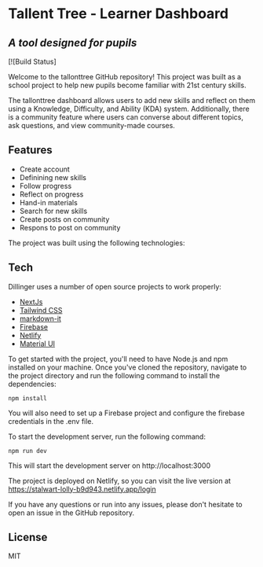 # Tallent Tree - Learner Dashboard
## _A tool designed for pupils_

[![Build Status]

Welcome to the tallonttree GitHub repository! This project was built as a school project to help new pupils become familiar with 21st century skills.

The tallonttree dashboard allows users to add new skills and reflect on them using a Knowledge, Difficulty, and Ability (KDA) system. Additionally, there is a community feature where users can converse about different topics, ask questions, and view community-made courses.

## Features

- Create account
- Definining new skills
- Follow progress
- Reflect on progress
- Hand-in materials
- Search for new skills
- Create posts on community
- Respons to post on community

The project was built using the following technologies:
## Tech

Dillinger uses a number of open source projects to work properly:

- [NextJs](https://nextjs.org/) 
- [Tailwind CSS](https://nextjs.org/) 
- [markdown-it](https://nextjs.org/) 
- [Firebase](https://nextjs.org/) 
- [Netlify](https://nextjs.org/) 
- [Material UI](https://nextjs.org/) 

To get started with the project, you'll need to have Node.js and npm installed on your machine. Once you've cloned the repository, navigate to the project directory and run the following command to install the dependencies:

```
npm install
```

You will also need to set up a Firebase project and configure the firebase credentials in the .env file.

To start the development server, run the following command:

```
npm run dev
```

This will start the development server on http://localhost:3000

The project is deployed on Netlify, so you can visit the live version at https://stalwart-lolly-b9d943.netlify.app/login

If you have any questions or run into any issues, please don't hesitate to open an issue in the GitHub repository.

## License

MIT
